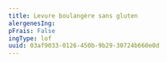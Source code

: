 ```yaml
---
title: Levure boulangère sans gluten
alergenesIng:
pFrais: False
ingType: lof
uuid: 03af9033-0126-450b-9b29-30724b660e0d
---
```

